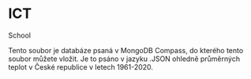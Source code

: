 # ICT
School 

Tento soubor je databáze psaná v MongoDB Compass, do kterého tento soubor můžete vložit. Je to psáno v jazyku .JSON ohledně průměrných teplot v České republice v letech 1961-2020.
